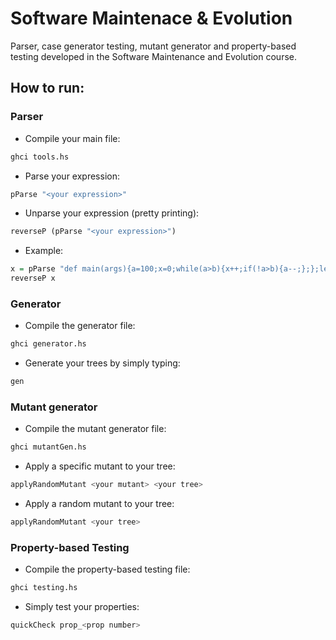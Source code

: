 # Software Maintenace & Evolution

Parser, case generator testing, mutant generator and property-based testing developed in the Software Maintenance and Evolution course.

## How to run:

### Parser

* Compile your main file:
```bash
ghci tools.hs
```

* Parse your expression:
```haskell
pParse "<your expression>"
```

* Unparse your expression (pretty printing):
```haskell
reverseP (pParse "<your expression>")
```

* Example:

```haskell
x = pParse "def main(args){a=100;x=0;while(a>b){x++;if(!a>b){a--;};};let{a=a+b;}in c;func coco();return a;}"
reverseP x
```

### Generator

* Compile the generator file:
```bash
ghci generator.hs
```

* Generate your trees by simply typing:
```haskell
gen
```

### Mutant generator

* Compile the mutant generator file:
```bash
ghci mutantGen.hs
```

* Apply a specific mutant to your tree:
```haskell
applyRandomMutant <your mutant> <your tree>
```

* Apply a random mutant to your tree:
```haskell
applyRandomMutant <your tree>
```

### Property-based Testing

* Compile the property-based testing file:
```bash
ghci testing.hs
```

* Simply test your properties:
```haskell
quickCheck prop_<prop number>
```